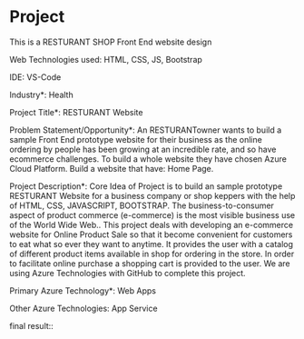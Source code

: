 # Project
This is a RESTURANT SHOP Front End website design

Web Technologies used: HTML, CSS, JS, Bootstrap

IDE: VS-Code

Industry*: Health

Project Title*: RESTURANT Website

Problem Statement/Opportunity*: An RESTURANTowner wants to build a sample Front End prototype website for their business as the online ordering by people has been growing at an incredible rate, and so have ecommerce challenges. To build a whole website they have chosen Azure Cloud Platform. Build a website that have: Home Page.

Project Description*: Core Idea of Project is to build an sample prototype RESTURANT Website for a business company or shop keppers with the help of HTML, CSS, JAVASCRIPT, BOOTSTRAP. The business-to-consumer aspect of product commerce (e-commerce) is the most visible business use of the World Wide Web.. This project deals with developing an e-commerce website for Online Product Sale so that it become convenient for customers to eat what so ever they want to anytime. It provides the user with a catalog of different product items available in shop for ordering in the store. In order to facilitate online purchase a shopping cart is provided to the user. We are using Azure Technologies with GitHub to complete this project.

Primary Azure Technology*: Web Apps

Other Azure Technologies: App Service



final result::

